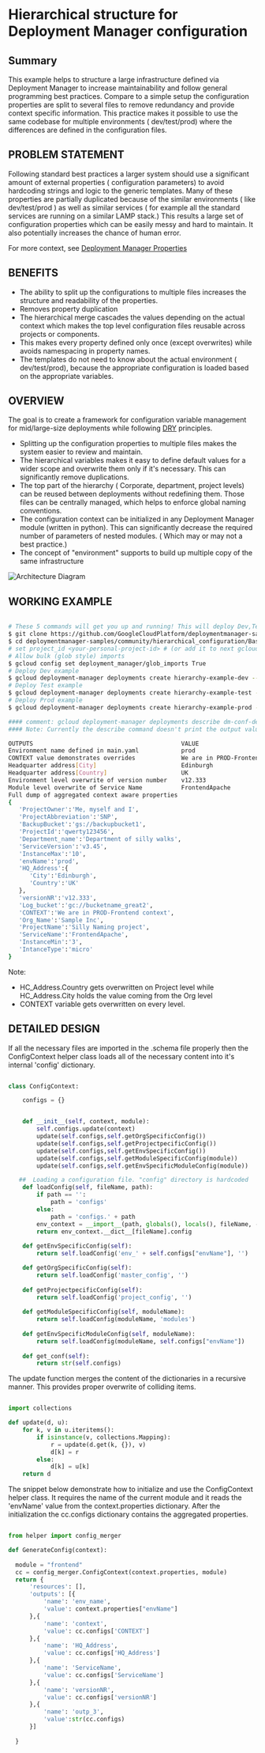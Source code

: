# Hierarchical structure for Deployment Manager configuration

## Summary

This example helps to structure a large infrastructure defined via Deployment Manager to increase maintainability and follow general programming best practices.
Compare to a simple setup the configuration properties are split to several files to remove redundancy and provide context specific information.
This practice makes it possible to use the same codebase for multiple environments ( dev/test/prod) where the differences are defined in the configuration files. 

## PROBLEM STATEMENT
Following standard best practices a larger system should use a significant amount of external properties ( configuration parameters) to avoid hardcoding strings and logic to the generic templates.  Many of these properties are partially duplicated because of the similar environments ( like dev/test/prod ) as well as similar services ( for example all the standard services are running on a similar LAMP stack.)
This results a large set of configuration properties which can be easily messy and hard to maintain. It also potentially increases the chance of human error.

For more context, see 
[Deployment Manager Properties](https://cloud.google.com/deployment-manager/docs/configuration/templates/define-template-properties) 

## BENEFITS

* The ability to split up the configurations to multiple files increases the structure and readability of the properties.
 * Removes property duplication
* The hierarchical merge cascades the values depending on the actual context which makes the top level configuration files reusable across projects or components.
* This makes every property defined only once (except overwrites) while avoids namespacing in property names. 
 * The templates do not need to know about the actual environment ( dev/test/prod), because the appropriate configuration is loaded based on the appropriate variables. 

## OVERVIEW
The goal is to create a framework for configuration variable management for mid/large-size deployments while following [DRY](https://en.wikipedia.org/wiki/Don%27t_repeat_yourself) principles.

* Splitting up the configuration properties to multiple files makes the system easier to review and maintain.
* The hierarchical variables makes it easy to define default values for a wider scope and overwrite them only if it's necessary. This can significantly remove duplications.
* The top part of the hierarchy ( Corporate, department, project levels) can be reused between deployments without redefining them. Those files can be centrally managed, which helps to enforce global naming conventions.
* The configuration context can be initialized in any Deployment Manager module (written in python). This can significantly decrease the required number of parameters of nested modules. ( Which may or may not a best practice.)
* The concept of "environment" supports to build up multiple copy of the same infrastructure 

![Architecture Diagram](architecture_diagram.png "Architecture diagram")

## WORKING EXAMPLE

```bash

# These 5 commands will get you up and running! This will deploy Dev,Test, Prod env as specified in the CLI argument
$ git clone https://github.com/GoogleCloudPlatform/deploymentmanager-samples.git
$ cd deploymentmanager-samples/community/hierarchical_configuration/Basic
# set project_id <your-personal-project-id> # (or add it to next gcloud commands)
# Allow bulk (glob style) imports
$ gcloud config set deployment_manager/glob_imports True
# Deploy Dev example
$ gcloud deployment-manager deployments create hierarchy-example-dev --template env_demo_project.py --properties=envName:dev
# Deploy Test example
$ gcloud deployment-manager deployments create hierarchy-example-test --template env_demo_project.py --properties=envName:test
# Deploy Prod example
$ gcloud deployment-manager deployments create hierarchy-example-prod --template env_demo_project.py --properties=envName:prod

#### comment: gcloud deployment-manager deployments describe dm-conf-dev
#### Note: Currently the describe command doesn't print the output values of the template. It can be access from the UI under "Layout" section of the deployment.

OUTPUTS                                          VALUE
Environment name defined in main.yaml            prod
CONTEXT value demonstrates overrides             We are in PROD-Frontend context
Headquarter address[City]                        Edinburgh
Headquarter address[Country]                     UK
Environment level overwrite of version number    v12.333
Module level overwrite of Service Name           FrontendApache
Full dump of aggregated context aware properties 
{  
   'ProjectOwner':'Me, myself and I',
   'ProjectAbbreviation':'SNP',
   'BackupBucket':'gs://backupbucket1',
   'ProjectId':'qwerty123456',
   'Department_name':'Department of silly walks',
   'ServiceVersion':'v3.45',
   'InstanceMax':'10',
   'envName':'prod',
   'HQ_Address':{  
      'City':'Edinburgh',
      'Country':'UK'
   },
   'versionNR':'v12.333',
   'Log_bucket':'gc://bucketname_great2',
   'CONTEXT':'We are in PROD-Frontend context',
   'Org_Name':'Sample Inc',
   'ProjectName':'Silly Naming project',
   'ServiceName':'FrontendApache',
   'InstanceMin':'3',
   'IntanceType':'micro'
}
```

Note: 
* HC_Address.Country gets overwritten on Project level while HC_Address.City holds the value coming from the Org level
* CONTEXT variable gets overwritten on every level.

## DETAILED DESIGN
If all the necessary files are imported in the .schema file properly then the ConfigContext helper class loads all of the necessary content into it's internal 'config' dictionary.

```python

class ConfigContext:

    configs = {}


    def __init__(self, context, module):
        self.configs.update(context)
        update(self.configs,self.getOrgSpecificConfig())
        update(self.configs,self.getProjectpecificConfig())
        update(self.configs,self.getEnvSpecificConfig())
        update(self.configs,self.getModuleSpecificConfig(module))
        update(self.configs,self.getEnvSpecificModuleConfig(module))

   ##  Loading a configuration file. "config" directory is hardcoded    
    def loadConfig(self, fileName, path):
        if path == '':
            path = 'configs'
        else:
            path = 'configs.' + path
        env_context = __import__(path, globals(), locals(), fileName, -1)  
        return env_context.__dict__[fileName].config
    
    def getEnvSpecificConfig(self): 
        return self.loadConfig('env_' + self.configs["envName"], '')

    def getOrgSpecificConfig(self): 
        return self.loadConfig('master_config', '')  
  
    def getProjectpecificConfig(self): 
        return self.loadConfig('project_config', '')    
    
    def getModuleSpecificConfig(self, moduleName): 
        return self.loadConfig(moduleName, 'modules')    
 
    def getEnvSpecificModuleConfig(self, moduleName): 
        return self.loadConfig(moduleName, self.configs["envName"])
        
    def get_conf(self):
        return str(self.configs)
```

The update function merges the content of the dictionaries in a recursive manner. This provides proper overwrite of colliding items.

```python

import collections

def update(d, u):
    for k, v in u.iteritems():
        if isinstance(v, collections.Mapping):
            r = update(d.get(k, {}), v)
            d[k] = r
        else:
            d[k] = u[k]
    return d
```

The snippet below demonstrate how to initialize and use the ConfigContext helper class. It requires the name of the current module and it reads the 'envName' value from the context.properties dictionary.
After the initialization the cc.configs dictionary contains the aggregated properties.

```python

from helper import config_merger

def GenerateConfig(context):
  
  module = "frontend"
  cc = config_merger.ConfigContext(context.properties, module)
  return {
      'resources': [], 
      'outputs': [{
          'name': 'env_name',
          'value': context.properties["envName"]
      },{
          'name': 'context',
          'value': cc.configs['CONTEXT']
      },{
          'name': 'HQ_Address',
          'value': cc.configs['HQ_Address']
      },{
          'name': 'ServiceName',
          'value': cc.configs['ServiceName']
      },{
          'name': 'versionNR',
          'value': cc.configs['versionNR']
      },{
          'name': 'outp_3',
          'value':str(cc.configs)
      }]
     
  }
```



